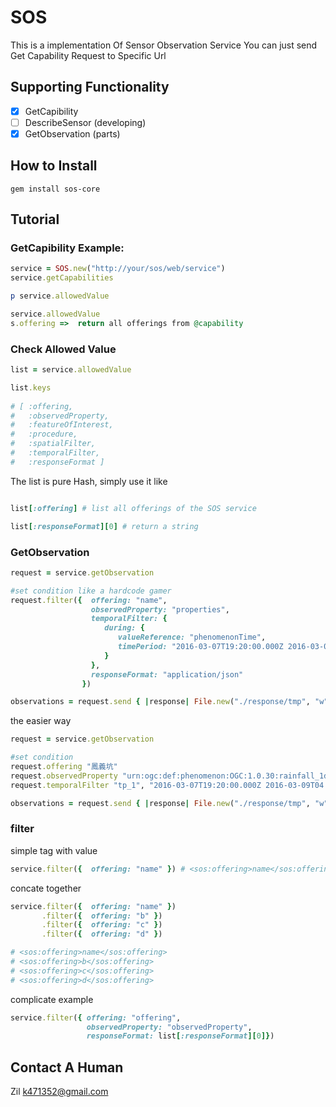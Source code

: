 # SOS

This is a implementation Of Sensor Observation Service
You can just send Get Capability Request to Specific Url

## Supporting Functionality

- [x] GetCapibility
- [ ] DescribeSensor (developing)
- [x] GetObservation (parts)

## How to Install

	gem install sos-core

## Tutorial

### GetCapibility Example:

```ruby
service = SOS.new("http://your/sos/web/service")
service.getCapabilities 

p service.allowedValue

service.allowedValue
s.offering =>  return all offerings from @capability
```

### Check Allowed Value

	
```ruby 
list = service.allowedValue

list.keys
	
# [ :offering, 
#  	:observedProperty, 
#  	:featureOfInterest, 
#  	:procedure, 
#  	:spatialFilter, 
#  	:temporalFilter, 
#  	:responseFormat ]
```

The list is pure Hash, simply use it like


```ruby 

list[:offering] # list all offerings of the SOS service 

list[:responseFormat][0] # return a string

```

### GetObservation

```ruby 
request = service.getObservation

#set condition like a hardcode gamer
request.filter({  offering: "name",
				  observedProperty: "properties",
				  temporalFilter: {
 					 during: {
 					 	valueReference: "phenomenonTime",
 					 	timePeriod: "2016-03-07T19:20:00.000Z 2016-03-09T04:00:00.000Z"
					 }
				  },
				  responseFormat: "application/json"
			    })

observations = request.send { |response| File.new("./response/tmp", "w").write response }
```	

the easier way

```ruby 
request = service.getObservation

#set condition
request.offering "鳳義坑"
request.observedProperty "urn:ogc:def:phenomenon:OGC:1.0.30:rainfall_1day"
request.temporalFilter "tp_1", "2016-03-07T19:20:00.000Z 2016-03-09T04:00:00.000Z"

observations = request.send { |response| File.new("./response/tmp", "w").write response }
```	

### filter

simple tag with value

```ruby
service.filter({  offering: "name" }) # <sos:offering>name</sos:offering>

```

concate together

```ruby
service.filter({  offering: "name" })
	   .filter({  offering: "b" })
	   .filter({  offering: "c" })
       .filter({  offering: "d" })

# <sos:offering>name</sos:offering>
# <sos:offering>b</sos:offering>
# <sos:offering>c</sos:offering>
# <sos:offering>d</sos:offering>

```

complicate example

```ruby
service.filter({ offering: "offering", 
				 observedProperty: "observedProperty",
				 responseFormat: list[:responseFormat][0]})

```



## Contact A Human

Zil k471352@gmail.com